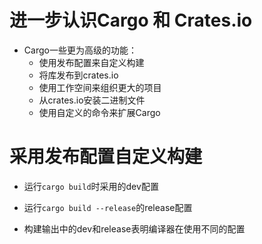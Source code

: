 # 进一步认识Cargo 和 Crates.io

- Cargo一些更为高级的功能：
  - 使用发布配置来自定义构建
  - 将库发布到crates.io
  - 使用工作空间来组织更大的项目
  - 从crates.io安装二进制文件
  - 使用自定义的命令来扩展Cargo

# 采用发布配置自定义构建

- 运行`cargo build`时采用的dev配置
- 运行`cargo build --release`的release配置

- 构建输出中的dev和release表明编译器在使用不同的配置

